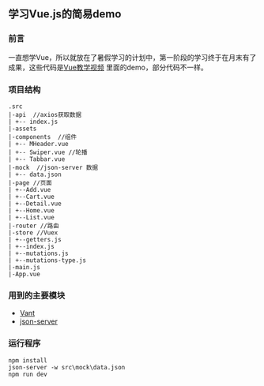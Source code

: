 ##  学习Vue.js的简易demo

### 前言

一直想学Vue，所以就放在了暑假学习的计划中，第一阶段的学习终于在月末有了成果，这些代码是[Vue教学视频](https://space.bilibili.com/16050117/#/favlist?fid=1993790) 里面的demo，部分代码不一样。

### 项目结构

````
.src
|-api  //axios获取数据
| +-- index.js
|-assets
|-components  //组件
| +-- MHeader.vue
| +-- Swiper.vue //轮播
| +-- Tabbar.vue
|-mock  //json-server 数据
| +-- data.json
|-page //页面
| +--Add.vue
| +--Cart.vue
| +--Detail.vue
| +--Home.vue
| +--List.vue
|-router //路由
|-store //Vuex
| +--getters.js
| +--index.js
| +--mutations.js
| +--mutations-type.js
|-main.js
|-App.vue
````

### 用到的主要模块

- [Vant](https://youzan.github.io/vant/)
- [json-server](https://www.npmjs.com/package/json-server)

### 运行程序

```
npm install
json-server -w src\mock\data.json
npm run dev
```


